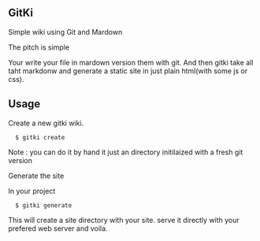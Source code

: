 
## GitKi ##


Simple wiki using Git and Mardown

The pitch is simple

Your write your file in mardown version them with git. And then gitki take all taht markdonw and generate a static site in just plain html(with some js or css).



## Usage ##

Create a new gitki wiki.

```
  $ gitki create
```

Note : you can do it by hand it just an directory initilaized with a fresh git version

Generate the site

In your project

```
  $ gitki generate
```
This will create a site directory with your site. serve it directly with your prefered web server and voila.


